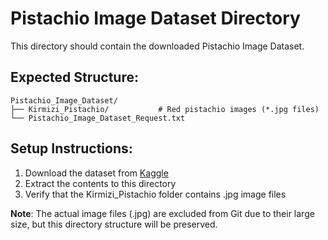 # Pistachio Image Dataset Directory

This directory should contain the downloaded Pistachio Image Dataset.

## Expected Structure:
```
Pistachio_Image_Dataset/
├── Kirmizi_Pistachio/           # Red pistachio images (*.jpg files)
└── Pistachio_Image_Dataset_Request.txt
```

## Setup Instructions:
1. Download the dataset from [Kaggle](https://www.kaggle.com/datasets/muratkoklu/pistachio-image-dataset)
2. Extract the contents to this directory
3. Verify that the Kirmizi_Pistachio folder contains .jpg image files

**Note**: The actual image files (.jpg) are excluded from Git due to their large size, but this directory structure will be preserved.
